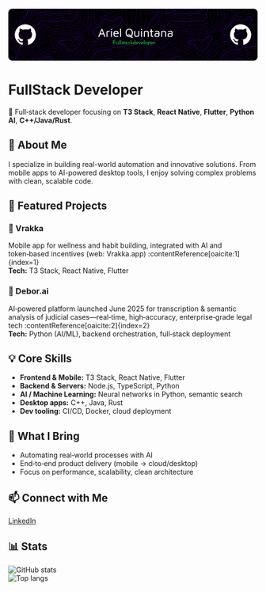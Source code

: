 ![Header](./header.png)

# FullStack Developer  
🔧 Full‑stack developer focusing on **T3 Stack**, **React Native**, **Flutter**, **Python AI**, **C++/Java/Rust**.

## 🚀 About Me  
I specialize in building real-world automation and innovative solutions. From mobile apps to AI-powered desktop tools, I enjoy solving complex problems with clean, scalable code.

## 💼 Featured Projects

### 🔹 Vrakka  
Mobile app for wellness and habit building, integrated with AI and token‑based incentives (web: Vrakka.app) :contentReference[oaicite:1]{index=1}  
**Tech:** T3 Stack, React Native, Flutter

### 🔹 Debor.ai  
AI‑powered platform launched June 2025 for transcription & semantic analysis of judicial cases—real‑time, high‑accuracy, enterprise‑grade legal tech :contentReference[oaicite:2]{index=2}  
**Tech:** Python (AI/ML), backend orchestration, full‑stack deployment

## 💡 Core Skills  
- **Frontend & Mobile:** T3 Stack, React Native, Flutter  
- **Backend & Servers:** Node.js, TypeScript, Python  
- **AI / Machine Learning:** Neural networks in Python, semantic search  
- **Desktop apps:** C++, Java, Rust  
- **Dev tooling:** CI/CD, Docker, cloud deployment

## 🌟 What I Bring  
- Automating real‑world processes with AI  
- End‑to‑end product delivery (mobile → cloud/desktop)  
- Focus on performance, scalability, clean architecture

## 📫 Connect with Me  
[LinkedIn](https://www.linkedin.com/in/tu-linkedin)  

## 📊 Stats  
![GitHub stats](https://github-readme-stats.vercel.app/api?username=tu-usuario&show_icons=true&theme=radical)  
![Top langs](https://github-readme-stats.vercel.app/api/top-langs/?username=tu-usuario&layout=compact&theme=radical)
